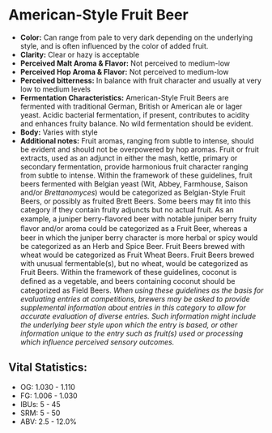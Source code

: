 # American-Style Fruit Beer

- **Color:** Can range from pale to very dark depending on the underlying style, and is often influenced by the color of added fruit.
- **Clarity:** Clear or hazy is acceptable
- **Perceived Malt Aroma & Flavor:** Not perceived to medium-low
- **Perceived Hop Aroma & Flavor:** Not perceived to medium-low
- **Perceived bitterness:** In balance with fruit character and usually at very low to medium levels
- **Fermentation Characteristics:** American-Style Fruit Beers are fermented with traditional German, British or American ale or lager yeast. Acidic bacterial fermentation, if present, contributes to acidity and enhances fruity balance. No wild fermentation should be evident.
- **Body:** Varies with style
- **Additional notes:** Fruit aromas, ranging from subtle to intense, should be evident and should not be overpowered by hop aromas. Fruit or fruit extracts, used as an adjunct in either the mash, kettle, primary or secondary fermentation, provide harmonious fruit character ranging from subtle to intense. Within the framework of these guidelines, fruit beers fermented with Belgian yeast (Wit, Abbey, Farmhouse, Saison and/or _Brettanomyces_) would be categorized as Belgian-Style Fruit Beers, or possibly as fruited Brett Beers. Some beers may fit into this category if they contain fruity adjuncts but no actual fruit. As an example, a juniper berry-ﬂavored beer with notable juniper berry fruity ﬂavor and/or aroma could be categorized as a Fruit Beer, whereas a beer in which the juniper berry character is more herbal or spicy would be categorized as an Herb and Spice Beer. Fruit Beers brewed with wheat would be categorized as Fruit Wheat Beers. Fruit Beers brewed with unusual fermentable(s), but no wheat, would be categorized as Fruit Beers. Within the framework of these guidelines, coconut is deﬁned as a vegetable, and beers containing coconut should be categorized as Field Beers. _When using these guidelines as the basis for evaluating entries at competitions, brewers may be asked to provide supplemental information about entries in this category to allow for accurate evaluation of diverse entries. Such information might include the underlying beer style upon which the entry is based, or other information unique to the entry such as fruit(s) used or processing which influence perceived sensory outcomes._

## Vital Statistics:

- OG: 1.030 - 1.110
- FG: 1.006 - 1.030
- IBUs: 5 - 45
- SRM: 5 - 50
- ABV: 2.5 - 12.0%

